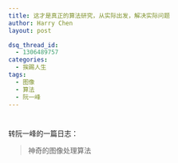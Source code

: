 ```yaml
---
title: 这才是真正的算法研究，从实际出发，解决实际问题
author: Harry Chen
layout: post

dsq_thread_id:
  - 1306489757
categories:
  - 挨踢人生
tags:
  - 图像
  - 算法
  - 阮一峰
---
```

# 

转阮一峰的一篇日志：

> 神奇的图像处理算法
>
> 
